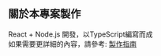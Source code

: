 ## 關於本專案製作
React + Node.js 開發，以TypeScript編寫而成  
如果需要更詳細的內容，請參考:
[製作指南](https://github.com/pchengxiang/AsteroidGrail/wiki/%E8%A3%BD%E4%BD%9C%E6%8C%87%E5%8D%97)

